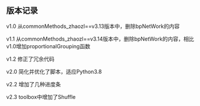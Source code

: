 ## 版本记录

v1.0 从commonMethods_zhaozl==v3.13版本中，删除bpNetWork的内容

v1.1 从commonMethods_zhaozl==v3.14版本中，删除bpNetWork的内容，相比v1.0增加proportionalGrouping函数

v1.2 修正了冗余代码

v2.0 简化并优化了脚本，适应Python3.8

v2.2 增加了几种进度条

v2.3 toolbox中增加了Shuffle